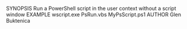 SYNOPSIS
 	Run a PowerShell script in the user context without a script window
EXAMPLE
  wscript.exe PsRun.vbs MyPsScript.ps1
AUTHOR
  Glen Buktenica
